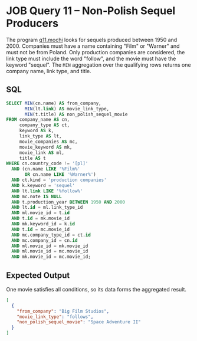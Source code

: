 # JOB Query 11 – Non‑Polish Sequel Producers

The program [q11.mochi](./q11.mochi) looks for sequels produced between 1950 and 2000. Companies must have a name containing "Film" or "Warner" and must not be from Poland. Only production companies are considered, the link type must include the word "follow", and the movie must have the keyword "sequel". The `MIN` aggregation over the qualifying rows returns one company name, link type, and title.

## SQL
```sql
SELECT MIN(cn.name) AS from_company,
       MIN(lt.link) AS movie_link_type,
       MIN(t.title) AS non_polish_sequel_movie
FROM company_name AS cn,
     company_type AS ct,
     keyword AS k,
     link_type AS lt,
     movie_companies AS mc,
     movie_keyword AS mk,
     movie_link AS ml,
     title AS t
WHERE cn.country_code != '[pl]'
  AND (cn.name LIKE '%Film%'
       OR cn.name LIKE '%Warner%')
  AND ct.kind = 'production companies'
  AND k.keyword = 'sequel'
  AND lt.link LIKE '%follow%'
  AND mc.note IS NULL
  AND t.production_year BETWEEN 1950 AND 2000
  AND lt.id = ml.link_type_id
  AND ml.movie_id = t.id
  AND t.id = mk.movie_id
  AND mk.keyword_id = k.id
  AND t.id = mc.movie_id
  AND mc.company_type_id = ct.id
  AND mc.company_id = cn.id
  AND ml.movie_id = mk.movie_id
  AND ml.movie_id = mc.movie_id
  AND mk.movie_id = mc.movie_id;
```

## Expected Output
One movie satisfies all conditions, so its data forms the aggregated result.
```json
[
  {
    "from_company": "Big Film Studios",
    "movie_link_type": "follows",
    "non_polish_sequel_movie": "Space Adventure II"
  }
]
```
